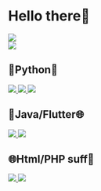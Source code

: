 <h1>Hello there🌌</h1>
<img align="center" src="https://github-readme-stats.vercel.app/api?username=Vladikasik&show_icons=true&theme=chartreuse-dark">
<br>
<img src="https://github-readme-stats.vercel.app/api/wakatime?username=Vladikasik&theme=chartreuse-dark">

<h2>🐉Python🐉</h2>

  <a href="https://github.com/Vladikasik/Face-recognition">
  <img src="https://github-readme-stats.vercel.app/api/pin/?username=Vladikasik&repo=Face-recognition&theme=chartreuse-dark">
  </a>
  <a href="https://github.com/Vladikasik/Server_Client">
  <img src="https://github-readme-stats.vercel.app/api/pin/?username=Vladikasik&repo=Server_Client&theme=chartreuse-dark">
  </a>
  <a href="https://github.com/Vladikasik/Bean-coin">
  <img src="https://github-readme-stats.vercel.app/api/pin/?username=Vladikasik&repo=Bean-coin&theme=chartreuse-dark">
   </a>
 
 <br>
 <h2>📱Java/Flutter🌐</h2>
  <a href="https://github.com/Vladikasik/Trip">
  <img src="https://github-readme-stats.vercel.app/api/pin/?username=Vladikasik&repo=Trip&theme=chartreuse-dark">
   </a>
  <a href="https://github.com/Vladikasik/PetPtoj">
  <img src="https://github-readme-stats.vercel.app/api/pin/?username=Vladikasik&repo=PetPtoj&theme=chartreuse-dark" >
   </a>
 <h2>🌐Html/PHP suff📝</h2>
    <a href="https://github.com/Vladikasik/Radio-1535">
    <img src="https://github-readme-stats.vercel.app/api/pin/?username=Vladikasik&repo=Radio-1535&theme=chartreuse-dark">
     </a>
     <a href="https://github.com/Vladikasik/ainshtein-blog">
    <img src="https://github-readme-stats.vercel.app/api/pin/?username=Vladikasik&repo=ainshtein-blog&theme=chartreuse-dark">
     </a>

